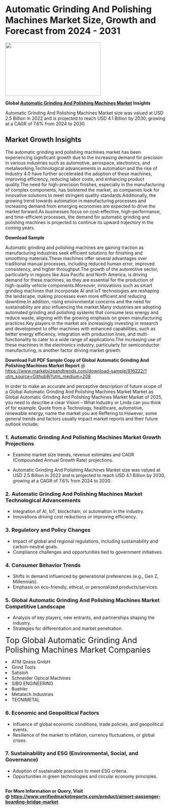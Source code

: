 <H1>Automatic Grinding And Polishing Machines Market Size, Growth and Forecast from 2024 - 2031</H1><img class="aligncenter size-medium wp-image-584254" src="https://thirdeyenews.in/wp-content/uploads/2024/09/Global-Market-Research-300x168.jpeg" alt="" width="300" height="168" /><p><strong>Global&nbsp;<a href="https://www.marketsizeandtrends.com/download-sample/816222/?utm_source=Github8j?utm_medium=208">Automatic Grinding And Polishing Machines Market</a> Insights</strong></p><p>Automatic Grinding And Polishing Machines Market size was valued at USD 2.5 Billion in 2022 and is projected to reach USD 4.1 Billion by 2030, growing at a CAGR of 7.6% from 2024 to 2030.</p><p><h2>Market Growth Insights</h2> <p>The automatic grinding and polishing machines market has been experiencing significant growth due to the increasing demand for precision in various industries such as automotive, aerospace, electronics, and metalworking.Technological advancements in automation and the rise of Industry 4.0 have further accelerated the adoption of these machines, improving efficiency, reducing labor costs, and enhancing product quality.The need for high-precision finishes, especially in the manufacturing of complex components, has bolstered the market, as companies look for innovative solutions to meet stringent quality standards.Additionally, the growing trend towards automation in manufacturing processes and increasing demand from emerging economies are expected to drive the market forward.As businesses focus on cost-effective, high-performance, and time-efficient processes, the demand for automatic grinding and polishing machines is projected to continue its upward trajectory in the coming years.</p> <p><strong>Download Sample</strong></p> <p>Automatic grinding and polishing machines are gaining traction as manufacturing industries seek efficient solutions for finishing and smoothing materials.These machines offer several advantages over traditional manual processes, including reduced human error, improved consistency, and higher throughput.The growth of the automotive sector, particularly in regions like Asia Pacific and North America, is driving demand for these machines, as they are essential for the production of high-quality vehicle components.Moreover, innovations such as smart grinding machines that incorporate AI and IoT technologies are reshaping the landscape, making processes even more efficient and reducing downtime.In addition, rising environmental concerns and the need for sustainability are also influencing the market.Many industries are adopting automated grinding and polishing systems that consume less energy and reduce waste, aligning with the growing emphasis on green manufacturing practices.Key players in the market are increasingly investing in research and development to offer machines with enhanced capabilities, such as better energy efficiency, integration with production lines, and multi-functionality to cater to a wide range of applications.The increasing use of these machines in the electronics industry, particularly for semiconductor manufacturing, is another factor driving market growth.</p> <p><span class=""><strong>Download Full PDF Sample Copy of Global Automatic Grinding And Polishing Machines Market Report</strong> @ <a href="https://www.marketsizeandtrends.com/download-sample/816222/?utm_source=Github8j?utm_medium=208" target="_blank">https://www.marketsizeandtrends.com/download-sample/816222/?utm_source=Github8j?utm_medium=208</a></span></p><p>In order to make an accurate and perceptive description of future scope of a Global&nbsp;Automatic Grinding And Polishing Machines Market Market as Global&nbsp;Automatic Grinding And Polishing Machines Market Market of 2025, you need to describe a clear Vision &ndash; What Industry or Linda can you think of for example: Quote from a Technology, healthcare, automotive, renewable energy, name the market you are Reffering to.However, some general trends and factors usually impact market reports and their future outlook include:</p><h3>1.&nbsp;<strong>Automatic Grinding And Polishing Machines Market Growth Projections</strong></h3><ul><li>Examine market size trends, revenue estimates and CAGR (Compounded Annual Growth Rate) projections.</li><li><p>Automatic Grinding And Polishing Machines Market size was valued at USD 2.5 Billion in 2022 and is projected to reach USD 4.1 Billion by 2030, growing at a CAGR of 7.6% from 2024 to 2030.</p></li></ul><h3>2.&nbsp;<strong>Automatic Grinding And Polishing Machines Market Technological Advancements</strong></h3><ul><li>Integration of AI, IoT, blockchain, or automation in the industry.</li><li>Innovations driving cost reductions or improving efficiency.</li></ul><h3>3.&nbsp;<strong>Regulatory and Policy Changes</strong></h3><ul><li>Impact of global and regional regulations, including sustainability and carbon-neutral goals.</li><li>Compliance challenges and opportunities tied to government initiatives.</li></ul><h3>4.&nbsp;<strong>Consumer Behavior Trends</strong></h3><ul><li>Shifts in demand influenced by generational preferences (e.g., Gen Z, Millennials).</li><li>Emphasis on eco-friendly, ethical, or personalized products/services.</li></ul><h3>5.&nbsp;<strong>Global Automatic Grinding And Polishing Machines Market Competitive Landscape</strong></h3><ul><li>Analysis of key players, new entrants, and partnerships shaping the industry.</li><li>Strategies for differentiation and market penetration.</li></ul><p data-pm-slice="1 1 []"><span style="color: inherit; font-family: inherit; font-size: 25px;">Top Global Automatic Grinding And Polishing Machines Market Companies</span></p><div class="" data-test-id=""><p><li>ATM Qness GmbH</li><li> Grind Tools</li><li> Satisloh</li><li> Schneider Optical Machines</li><li> SIBO ENGINEERING</li><li> Buehler</li><li> Metatech Industries</li><li> TECNIMETAL</li></p></div><h3>6.&nbsp;<strong>Economic and Geopolitical Factors</strong></h3><ul><li>Influence of global economic conditions, trade policies, and geopolitical events.</li><li>Resilience of the market to inflation, currency fluctuations, or global crises.</li></ul><h3>7.&nbsp;<strong>Sustainability and ESG (Environmental, Social, and Governance)</strong></h3><ul><li>Adoption of sustainable practices to meet ESG criteria.</li><li>Opportunities in green technologies and circular economy principles.</li></ul><h2><strong style="font-size: 14px;">For More Information or Query, Visit @&nbsp;</strong><a style="background-color: #ffffff; font-size: 14px;" href="https://www.marketsizeandtrends.com/report/automatic-grinding-and-polishing-machines-market/" target="_blank">https://www.verifiedmarketreports.com/product/airport-passenger-boarding-bridge-market</a></h2>